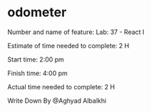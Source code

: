 # odometer


Number and name of feature: Lab: 37 - React I


Estimate of time needed to complete: 2 H

Start time: 2:00 pm

Finish time: 4:00 pm

Actual time needed to complete: 2 H

Write Down By @Aghyad Albalkhi
